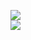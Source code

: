 [![](https://img.shields.io/badge/Made%20With-Github%20Spray-lightgrey.svg?style=for-the-badge&logo=github)](https://github.com/Annihil/github-spray#28174)  
[![](https://i.imgur.com/2DrTn0Z.gif)](https://github.com/Annihil/github-spray)